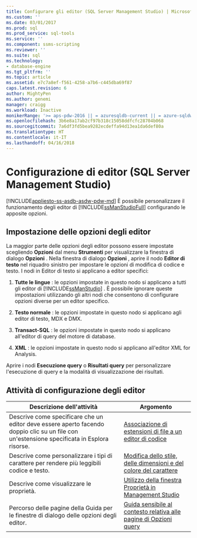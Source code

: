 ```yaml
---
title: Configurare gli editor (SQL Server Management Studio) | Microsoft Docs
ms.custom: ''
ms.date: 03/01/2017
ms.prod: sql
ms.prod_service: sql-tools
ms.service: ''
ms.component: ssms-scripting
ms.reviewer: ''
ms.suite: sql
ms.technology:
- database-engine
ms.tgt_pltfrm: ''
ms.topic: article
ms.assetid: e7c7a8ef-f561-4258-a7b6-c445dba69f87
caps.latest.revision: 6
author: MightyPen
ms.author: genemi
manager: craigg
ms.workload: Inactive
monikerRange: '>= aps-pdw-2016 || = azuresqldb-current || = azure-sqldw-latest || >= sql-server-2016 || = sqlallproducts-allversions'
ms.openlocfilehash: 3b6e8a17ab2cf97b318c15058ddfcfc28704b068
ms.sourcegitcommit: 7a6df3fd5bea9282ecdeffa94d13ea1da6def80a
ms.translationtype: HT
ms.contentlocale: it-IT
ms.lasthandoff: 04/16/2018
---
```

# <a name="configure-editors-sql-server-management-studio"></a>Configurazione di editor (SQL Server Management Studio)
[!INCLUDE[appliesto-ss-asdb-asdw-pdw-md](../../includes/appliesto-ss-asdb-asdw-pdw-md.md)]
  È possibile personalizzare il funzionamento degli editor di [!INCLUDE[ssManStudioFull](../../includes/ssmanstudiofull-md.md)] configurando le apposite opzioni.  
  
## <a name="settng-editor-options"></a>Impostazione delle opzioni degli editor  
 La maggior parte delle opzioni degli editor possono essere impostate scegliendo **Opzioni** dal menu **Strumenti** per visualizzare la finestra di dialogo **Opzioni** . Nella finestra di dialogo **Opzioni** , aprire il nodo **Editor di testo** nel riquadro sinistro per impostare le opzioni di modifica di codice e testo. I nodi in Editor di testo si applicano a editor specifici:  
  
1.  **Tutte le lingue** : le opzioni impostate in questo nodo si applicano a tutti gli editor di [!INCLUDE[ssManStudio](../../includes/ssmanstudio-md.md)] . È possibile ignorare queste impostazioni utilizzando gli altri nodi che consentono di configurare opzioni diverse per un editor specifico.  
  
2.  **Testo normale** : le opzioni impostate in questo nodo si applicano agli editor di testo, MDX e DMX.  
  
3.  **Transact-SQL** : le opzioni impostate in questo nodo si applicano all'editor di query del motore di database.  
  
4.  **XML** : le opzioni impostate in questo nodo si applicano all'editor XML for Analysis.  
  
 Aprire i nodi **Esecuzione query** o **Risultati query** per personalizzare l'esecuzione di query e la modalità di visualizzazione dei risultati.  
  
## <a name="editor-configuration-tasks"></a>Attività di configurazione degli editor  
  
|Descrizione dell'attività|Argomento|  
|----------------------|-----------|  
|Descrive come specificare che un editor deve essere aperto facendo doppio clic su un file con un'estensione specificata in Esplora risorse.|[Associazione di estensioni di file a un editor di codice](../../relational-databases/scripting/associate-file-extensions-to-a-code-editor.md)|  
|Descrive come personalizzare i tipi di carattere per rendere più leggibili codice e testo.|[Modifica dello stile, delle dimensioni e del colore del carattere](../../relational-databases/scripting/change-font-color-size-and-style.md)|  
|Descrive come visualizzare le proprietà.|[Utilizzo della finestra Proprietà in Management Studio](../../relational-databases/scripting/use-the-properties-window-in-management-studio.md)|  
|Percorso delle pagine della Guida per le finestre di dialogo delle opzioni degli editor.|[Guida sensibile al contesto relativa alle pagine di Opzioni query](http://msdn.microsoft.com/library/fad98caa-8a29-4b88-8464-f60a5c4fc00e)|  
  
  
